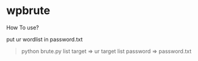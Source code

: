 # wpbrute
How To use?


put ur wordlist in password.txt
> python brute.py
> list target => ur target 
> list password => password.txt
